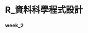 # R_資料科學程式設計

### week_2

[foo]:https://github.com/bryan051003/csx_rproject/tree/master/week_2/hw_2/hw_2_crawler "hw_2_crawler"
